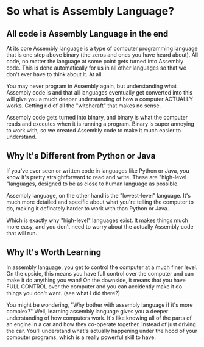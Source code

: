 # So what is Assembly Language?
## All code is Assembly Language in the end
At its core Assembly language is a type of computer programming language that is one step above binary (the zeros and ones you have heard about). All code, no matter the language at some point gets turned into Assembly code. This is done automatically for us in all other languages so that we don't ever have to think about it. At all. 

You may never program in Assembly again, but understanding what Assembly code is and that all languages eventually get converted into this will give you a much deeper understanding of how a computer ACTUALLY works. Getting rid of all the "witchcraft" that makes no sense. 

Assembly code gets turned into binary, and binary is what the computer reads and executes when it is running a program. Binary is super annoying to work with, so we created Assembly code to make it much easier to understand.

## Why It's Different from Python or Java
If you've ever seen or written code in languages like Python or Java, you know it's pretty straightforward to read and write. These are "high-level "languages, designed to be as close to human language as possible. 

Assembly language, on the other hand is the "lowest-level" language. It's much more detailed and specific about what you're telling the computer to do, making it definately harder to work with than Python or Java.

Which is exactly why "high-level" languages exist. It makes things much more easy, and you don't need to worry about the actually Assembly code that will run.

## Why It's Worth Learning
In assembly language, you get to control the computer at a much finer level. On the upside, this means you have full control over the computer and can make it do anything you want! On the downside, it means that you have FULL CONTROL over the computer and you can accidently make it do things you don't want. (see what I did there?)

You might be wondering, "Why bother with assembly language if it's more complex?" Well, learning assembly language gives you a deeper understanding of how computers work. It's like knowing all of the parts of an engine in a car and how they co-operate together, instead of just driving the car. You'll understand what's actually happening under the hood of your computer programs, which is a really powerful skill to have.
